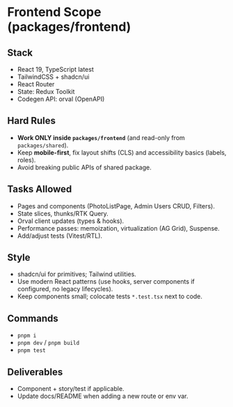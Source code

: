 # Frontend Scope (packages/frontend)

## Stack
- React 19, TypeScript latest
- TailwindCSS + shadcn/ui
- React Router
- State: Redux Toolkit
- Codegen API: orval (OpenAPI)

## Hard Rules
- **Work ONLY inside `packages/frontend`** (and read-only from `packages/shared`).
- Keep **mobile-first**, fix layout shifts (CLS) and accessibility basics (labels, roles).
- Avoid breaking public APIs of shared package.

## Tasks Allowed
- Pages and components (PhotoListPage, Admin Users CRUD, Filters).
- State slices, thunks/RTK Query.
- Orval client updates (types & hooks).
- Performance passes: memoization, virtualization (AG Grid), Suspense.
- Add/adjust tests (Vitest/RTL).

## Style
- shadcn/ui for primitives; Tailwind utilities.
- Use modern React patterns (use hooks, server components if configured, no legacy lifecycles).
- Keep components small; colocate tests `*.test.tsx` next to code.

## Commands
- `pnpm i`
- `pnpm dev` / `pnpm build`
- `pnpm test`

## Deliverables
- Component + story/test if applicable.
- Update docs/README when adding a new route or env var.